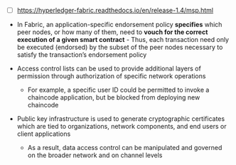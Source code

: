 - [ ] https://hyperledger-fabric.readthedocs.io/en/release-1.4/msp.html

- In Fabric, an application-specific endorsement policy **specifies** which peer nodes, or how many of them, need to **vouch for the correct execution of a given smart contract**
        - Thus, each transaction need only be executed (endorsed) by the subset of the peer nodes necessary to satisfy the transaction’s endorsement policy
- Access control lists can be used to provide additional layers of permission through authorization of specific network operations
    - For example, a specific user ID could be permitted to invoke a chaincode application, but be blocked from deploying new chaincode

- Public key infrastructure is used to generate cryptographic certificates which are tied to organizations, network components, and end users or client applications
    - As a result, data access control can be manipulated and governed on the broader network and on channel levels